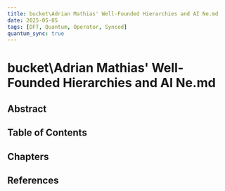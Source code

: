 ```yaml
---
title: bucket\Adrian Mathias' Well-Founded Hierarchies and AI Ne.md
date: 2025-05-05
tags: [DFT, Quantum, Operator, Synced]
quantum_sync: true
---
```

# bucket\Adrian Mathias' Well-Founded Hierarchies and AI Ne.md

## Abstract

## Table of Contents

## Chapters

## References

